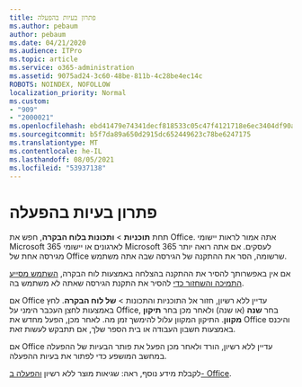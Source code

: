 ```yaml
---
title: פתרון בעיות בהפעלה
ms.author: pebaum
author: pebaum
ms.date: 04/21/2020
ms.audience: ITPro
ms.topic: article
ms.service: o365-administration
ms.assetid: 9075ad24-3c60-48be-811b-4c28be4ec14c
ROBOTS: NOINDEX, NOFOLLOW
localization_priority: Normal
ms.custom:
- "909"
- "2000021"
ms.openlocfilehash: ebd41479e74341decf818533c05c47f4121718e6ec3404df90ab28c5ca59f65d
ms.sourcegitcommit: b5f7da89a650d2915dc652449623c78be6247175
ms.translationtype: MT
ms.contentlocale: he-IL
ms.lasthandoff: 08/05/2021
ms.locfileid: "53937138"
---
```

# <a name="activation-troubleshooting"></a>פתרון בעיות בהפעלה

תחת **תוכניות** \> **ותכונות בלוח הבקרה**, חפש את Office. אתה אמור לראות יישומי Microsoft 365 לארגונים או יישומי Microsoft 365 לעסקים. אם אתה רואה יותר מגירסה אחת של Office שרשומה, הסר את ההתקנה של הגירסה שבה אתה משתמש.
  
אם אין באפשרותך להסיר את ההתקנה בהצלחה באמצעות לוח הבקרה, [השתמש מסייע התמיכה והשחזור כדי](https://aka.ms/SARA-OfficeUninstall-Alchemy) להסיר את התקנת הגירסה שאתה לא משתמש בה.
  
אם Office עדיין ללא רשיון, חזור אל התוכניות  והתכונות \> **של לוח הבקרה**. לחץ באמצעות לחצן העכבר הימני על Office, בחר **שנה** (או שנה) ולאחר מכן בחר **תיקון מקוון**. התיקון המקוון עלול להימשך זמן מה. לאחר מכן, הפעל מחדש את Office והיכנס באמצעות חשבון העבודה או בית הספר שלך, אם תתבקש לעשות זאת.
  
אם Office עדיין ללא רשיון, הורד ולאחר מכן [](https://aka.ms/SARA-OfficeActivation-Alchemy) הפעל את פותר הבעיות של ההפעלה במחשב המושפע כדי לפתור את בעיות ההפעלה.
  
לקבלת מידע נוסף, ראה: שגיאות מוצר ללא רשיון [והפעלה ב- Office](https://support.office.com/article/0d23d3c0-c19c-4b2f-9845-5344fedc4380).
